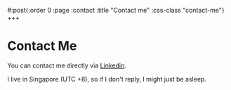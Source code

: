 #:post{:order 0
       :page :contact
       :title "Contact me"
       :css-class "contact-me"}
+++
# Contact Me

You can contact me directly via [Linkedin](https://www.linkedin.com/in/blanchardloic).

I live in Singapore (UTC +8), so if I don't reply, I might just be asleep.
